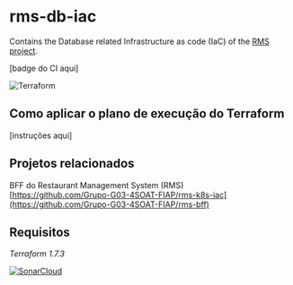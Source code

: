# rms-db-iac
Contains the Database related Infrastructure as code (IaC) of the [RMS project](https://github.com/Grupo-G03-4SOAT-FIAP/rms-bff).

[badge do CI aqui]

![Terraform](https://img.shields.io/badge/terraform-%235835CC.svg?style=for-the-badge&logo=terraform&logoColor=white)

## Como aplicar o plano de execução do Terraform

[instruções aqui]

## Projetos relacionados

BFF do Restaurant Management System (RMS)\
[https://github.com/Grupo-G03-4SOAT-FIAP/rms-k8s-iac](https://github.com/Grupo-G03-4SOAT-FIAP/rms-bff)

## Requisitos

*Terraform 1.7.3*

[![SonarCloud](https://sonarcloud.io/images/project_badges/sonarcloud-white.svg)](https://sonarcloud.io/summary/new_code?id=Grupo-G03-4SOAT-FIAP_rms-db-iac)
